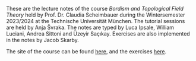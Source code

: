 These are the lecture notes of the course _Bordism and Topological Field Theory_ held by
Prof. Dr. Claudia Scheimbauer during the Wintersemester
2023/2024 at the Technische Universität München. The tutorial sessions are held by Anja
Švraka. The notes are typed by Luca Ipsale,
William Luciani, Andrea Sittoni
and Üzeyir Saçıkay. Exercises are also implemented in
the notes by Jacob Skarby.

The site of the course can be found [here](http://www.scheimbauer.at/TFT/TFTcourse.html), and the exercises [here](http://www.scheimbauer.at/TFT/TFTexercises.html).